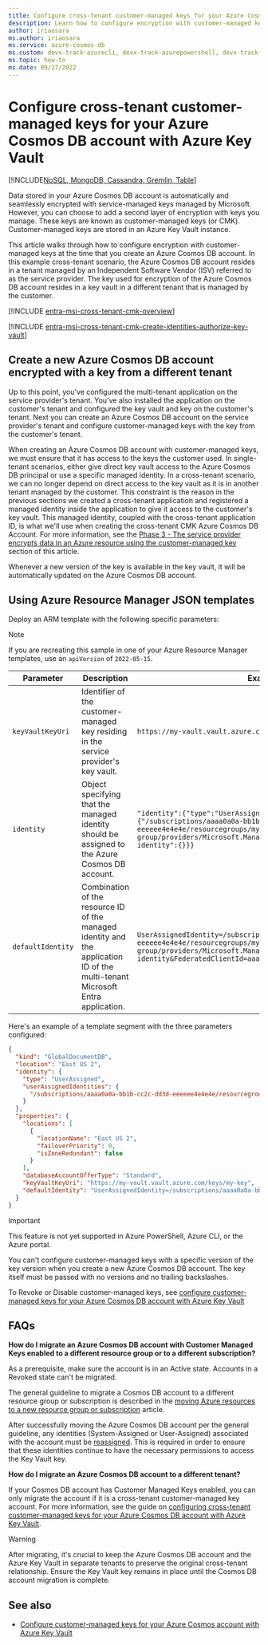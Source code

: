 ```yaml
---
title: Configure cross-tenant customer-managed keys for your Azure Cosmos DB account with Azure Key Vault (preview)
description: Learn how to configure encryption with customer-managed keys for Azure Cosmos DB using an Azure Key Vault that resides in a different tenant.
author: iriaosara
ms.author: iriaosara
ms.service: azure-cosmos-db
ms.custom: devx-track-azurecli, devx-track-azurepowershell, devx-track-arm-template
ms.topic: how-to
ms.date: 09/27/2022
---
```


# Configure cross-tenant customer-managed keys for your Azure Cosmos DB account with Azure Key Vault

[!INCLUDE[NoSQL, MongoDB, Cassandra, Gremlin, Table](includes/appliesto-nosql-mongodb-cassandra-gremlin-table.md)]

Data stored in your Azure Cosmos DB account is automatically and seamlessly encrypted with service-managed keys managed by Microsoft. However, you can choose to add a second layer of encryption with keys you manage. These keys are known as customer-managed keys (or CMK). Customer-managed keys are stored in an Azure Key Vault instance.

This article walks through how to configure encryption with customer-managed keys at the time that you create an Azure Cosmos DB account. In this example cross-tenant scenario, the Azure Cosmos DB account resides in a tenant managed by an Independent Software Vendor (ISV) referred to as the service provider. The key used for encryption of the Azure Cosmos DB account resides in a key vault in a different tenant that is managed by the customer.


[!INCLUDE [entra-msi-cross-tenant-cmk-overview](~/reusable-content/ce-skilling/azure/includes/entra-msi-cross-tenant-cmk-overview.md)]

[!INCLUDE [entra-msi-cross-tenant-cmk-create-identities-authorize-key-vault](~/reusable-content/ce-skilling/azure/includes/entra-msi-cross-tenant-cmk-create-identities-authorize-key-vault.md)]

## Create a new Azure Cosmos DB account encrypted with a key from a different tenant


Up to this point, you've configured the multi-tenant application on the service provider's tenant. You've also installed the application on the customer's tenant and configured the key vault and key on the customer's tenant. Next you can create an Azure Cosmos DB account on the service provider's tenant and configure customer-managed keys with the key from the customer's tenant.

When creating an Azure Cosmos DB account with customer-managed keys, we must ensure that it has access to the keys the customer used. In single-tenant scenarios, either give direct key vault access to the Azure Cosmos DB principal or use a specific managed identity. In a cross-tenant scenario, we can no longer depend on direct access to the key vault as it is in another tenant managed by the customer. This constraint is the reason in the previous sections we created a cross-tenant application and registered a managed identity inside the application to give it access to the customer's key vault. This managed identity, coupled with the cross-tenant application ID, is what we'll use when creating the cross-tenant CMK Azure Cosmos DB Account. For more information, see the [Phase 3 - The service provider encrypts data in an Azure resource using the customer-managed key](#phase-3---the-service-provider-encrypts-data-in-an-azure-resource-using-the-customer-managed-key) section of this article.

Whenever a new version of the key is available in the key vault, it will be automatically updated on the Azure Cosmos DB account.

## Using Azure Resource Manager JSON templates

Deploy an ARM template with the following specific parameters:

> [!NOTE]
> If you are recreating this sample in one of your Azure Resource Manager templates, use an `apiVersion` of `2022-05-15`.

| Parameter | Description | Example value |
| --- | --- | --- |
| `keyVaultKeyUri` | Identifier of the customer-managed key residing in the service provider's key vault. | `https://my-vault.vault.azure.com/keys/my-key` |
| `identity` | Object specifying that the managed identity should be assigned to the Azure Cosmos DB account. | `"identity":{"type":"UserAssigned","userAssignedIdentities":{"/subscriptions/aaaa0a0a-bb1b-cc2c-dd3d-eeeeee4e4e4e/resourcegroups/my-resource-group/providers/Microsoft.ManagedIdentity/userAssignedIdentities/my-identity":{}}}` |
| `defaultIdentity` | Combination of the resource ID of the managed identity and the application ID of the multi-tenant Microsoft Entra application. | `UserAssignedIdentity=/subscriptions/aaaa0a0a-bb1b-cc2c-dd3d-eeeeee4e4e4e/resourcegroups/my-resource-group/providers/Microsoft.ManagedIdentity/userAssignedIdentities/my-identity&FederatedClientId=aaaa0a0a-bb1b-cc2c-dd3d-eeeeee4e4e4e` |

Here's an example of a template segment with the three parameters configured:

```json
{
  "kind": "GlobalDocumentDB",
  "location": "East US 2",
  "identity": {
    "type": "UserAssigned",
    "userAssignedIdentities": {
      "/subscriptions/aaaa0a0a-bb1b-cc2c-dd3d-eeeeee4e4e4e/resourcegroups/my-resource-group/providers/Microsoft.ManagedIdentity/userAssignedIdentities/my-identity": {}
    }
  },
  "properties": {
    "locations": [
      {
        "locationName": "East US 2",
        "failoverPriority": 0,
        "isZoneRedundant": false
      }
    ],
    "databaseAccountOfferType": "Standard",
    "keyVaultKeyUri": "https://my-vault.vault.azure.com/keys/my-key",
    "defaultIdentity": "UserAssignedIdentity=/subscriptions/aaaa0a0a-bb1b-cc2c-dd3d-eeeeee4e4e4e/resourcegroups/my-resource-group/providers/Microsoft.ManagedIdentity/userAssignedIdentities/my-identity&FederatedClientId=aaaa0a0a-bb1b-cc2c-dd3d-eeeeee4e4e4e"
  }
}
```

> [!IMPORTANT]
> This feature is not yet supported in Azure PowerShell, Azure CLI, or the Azure portal.

You can't configure customer-managed keys with a specific version of the key version when you create a new Azure Cosmos DB account. The key itself must be passed with no versions and no trailing backslashes.

To Revoke or Disable customer-managed keys, see [configure customer-managed keys for your Azure Cosmos DB account with Azure Key Vault](how-to-setup-customer-managed-keys.md)

## FAQs

**How do I migrate an Azure Cosmos DB account with Customer Managed Keys enabled to a different resource group or to a different subscription?**

As a prerequisite, make sure the account is in an Active state. Accounts in a Revoked state can't be migrated.

The general guideline to migrate a Cosmos DB account to a different resource group or subscription is described in the [moving Azure resources to a new resource group or subscription](https://learn.microsoft.com/en-us/azure/azure-resource-manager/management/move-resource-group-and-subscription) article.

After successfully moving the Azure Cosmos DB account per the general guideline, any identities (System-Assigned or User-Assigned) associated with the account must be [reassigned](https://learn.microsoft.com/en-us/azure/cosmos-db/how-to-setup-managed-identity). This is required in order to ensure that these identities continue to have the necessary permissions to access the Key Vault key.

**How do I migrate an Azure Cosmos DB account to a different tenant?**

If your Cosmos DB account has Customer Managed Keys enabled, you can only migrate the account if it is a cross-tenant customer-managed key account. For more information, see the guide on [configuring cross-tenant customer-managed keys for your Azure Cosmos DB account with Azure Key Vault](https://learn.microsoft.com/en-us/azure/cosmos-db/how-to-setup-cross-tenant-customer-managed-keys?tabs=azure-portal).

> [!WARNING]
> After migrating, it's crucial to keep the Azure Cosmos DB account and the Azure Key Vault in separate tenants to preserve the original cross-tenant relationship. Ensure the Key Vault key remains in place until the Cosmos DB account migration is complete.

## See also

- [Configure customer-managed keys for your Azure Cosmos account with Azure Key Vault](how-to-setup-cmk.md)
